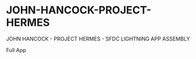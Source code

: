 # JOHN-HANCOCK-PROJECT-HERMES
JOHN HANCOCK - PROJECT HERMES - SFDC LIGHTNING APP ASSEMBLY

Full App
